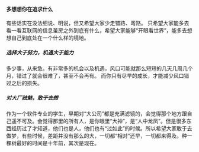 

#### 多想想你在追求什么

有些话实在没法细说、明说，但又希望大家少走错路、弯路。
只希望大家能多去看一看互联网的信息茧房之外到底有什么，希望大家能够“开眼看世界”，能多去想想自己到底处在一个什么样的境地。

##### 选择大于努力，机遇大于能力
多少事，从来急。有非常多的机会以及机遇，风口可能就那么短短的几天几周几个月，错过了就会很难了，甚至不会再有。
而你只有尽早的成长，才能减少风口错过之后的损失。

##### 对大厂祛魅，敢于去想
    
作为一个软件专业的学生，早期对“大公司”都是充满滤镜的，会觉得那个地方跟自己遥不可及。会觉得那里的所有人，是你眼里“大神”，是“人中龙凤”。但是很多东西经历过了才知道，他们也是人，他们也有“过如此”的时候。所以希望大家敢于去做梦，有些时候，差距并没有那么的大，一切都“相对”还早，一切都来得及。种一棵树最好的时间是十年前，其次是现在。


##### 







